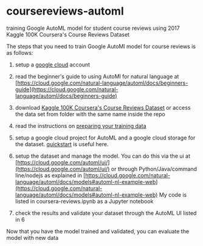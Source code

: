 # coursereviews-automl
training Google AutoML model for student course reviews using 2017 Kaggle 100K Coursera's Course Reviews Dataset 


The steps that you need to train Google AutoMl model for course reviews is as follows:

1) setup a [google cloud](http://cloud.google.com) account 
2) read the beginner's guide to using AutoMl for natural language at [https://cloud.google.com/natural-language/automl/docs/beginners-guide](https://cloud.google.com/natural-language/automl/docs/beginners-guide)
3) download [Kaggle 100K Coursera's Course Reviews Dataset](https://www.kaggle.com/septa97/100k-courseras-course-reviews-dataset) or access the data set from folder with the same name inside the repo
4) read the instructions on [preparing your training data](https://cloud.google.com/natural-language/automl/docs/prepare)
5) setup a google cloud project for AutoML and a google cloud storage for the dataset. [quickstart](https://cloud.google.com/natural-language/automl/docs/quickstart) is useful here. 
6) setup the dataset and manage the model. You can do this via the ui at [https://cloud.google.com/automl/ui/](https://cloud.google.com/automl/ui/) or through Python/Java/command line/nodejs as explained in [https://cloud.google.com/natural-language/automl/docs/models#automl-nl-example-web](https://cloud.google.com/natural-language/automl/docs/models#automl-nl-example-web)
My code is listed in coursera-reviews.ipynb as a Jupyter notebook

7) check the results and validate your dataset through the AutoML UI listed in 6

Now that you have the model trained and validated, you can evaluate the model with new data
